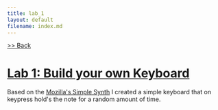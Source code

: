 ```yaml
---
title: lab_1
layout: default
filename: index.md
--- 
```

[>> Back](../../CompMusic/)

# [Lab 1: Build your own Keyboard](keyboard)

Based on the [Mozilla's Simple Synth](https://developer.mozilla.org/en-US/docs/Web/API/Web_Audio_API/Simple_synth) I created a simple keyboard that on keypress hold's the note for a random amount of time.
